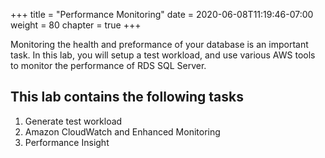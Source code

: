 +++
title = "Performance Monitoring"
date = 2020-06-08T11:19:46-07:00
weight = 80
chapter = true
+++

Monitoring the health and preformance of your database is an important task. In this lab, you will setup a test workload, and use various AWS tools to monitor the performance of RDS SQL Server.

## This lab contains the following tasks
1. Generate test workload
2. Amazon CloudWatch and Enhanced Monitoring
4. Performance Insight